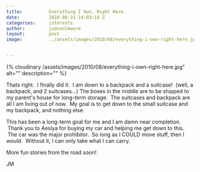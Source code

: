 ```yaml
---
title:			Everything I Own, Right Here.
date:			2010-08-31 14:03:16 Z
categories:		interests
author:			judsonlmoore
layout:			post
image:			../assets/images/2010/08/everything-i-own-right-here.jpg


---
```



{% cloudinary /assets/images/2010/08/everything-i-own-right-here.jpg" alt="" description="" %}

Thats right.  I finally did it.  I am down to a backpack and a suitcase!  (well, a backpack, and 2 suitcases…) The boxes in the middle are to be shipped to my parent's house for long-term storage.  The suitcases and backpack are all I am living out of now.  My goal is to get down to the small suitcase and my backpack, and nothing else.

This has been a long-term goal for me and I am damn near completion.  Thank you to Aeslya for buying my car and helping me get down to this.  The car was the major prohibitor.  So long as I COULD move stuff, then I would.  Without it, I can only take what I can carry.

More fun stories from the road soon!

JM
